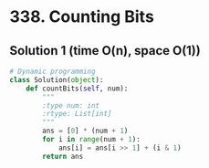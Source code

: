 # 338. Counting Bits

## Solution 1 (time O(n), space O(1))

```python
# Dynamic programming
class Solution(object):
    def countBits(self, num):
        """
        :type num: int
        :rtype: List[int]
        """
        ans = [0] * (num + 1)
        for i in range(num + 1):
            ans[i] = ans[i >> 1] + (i & 1)
        return ans
```
